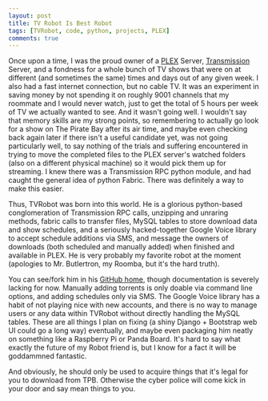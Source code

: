 ```yaml
---
layout: post
title: TV Robot Is Best Robot
tags: [TVRobot, code, python, projects, PLEX]
comments: true
---
```


Once upon a time, I was the proud owner of a [PLEX](http://plexapp.com) Server, [Transmission](http://www.transmissionbt.com/) Server, and a fondness for a whole bunch of TV shows that were on at different (and sometimes the same) times and days out of any given week.<!--more--> I also had a fast internet connection, but no cable TV. It was an experiment in saving money by not spending it on roughly 9001 channels that my roommate and I would never watch, just to get the total of 5 hours per week of TV we actually wanted to see. And it wasn't going well. I wouldn't say that memory skills are my strong points, so remembering to actually go look for a show on The Pirate Bay after its air time, and maybe even checking back again later if there isn't a useful candidate yet, was not going particularly well, to say nothing of the trials and suffering encountered in trying to move the completed files to the PLEX server's watched folders (also on a different physical machine) so it would pick them up for streaming. I knew there was a Transmission RPC python module, and had caught the general idea of python Fabric. There was definitely a way to make this easier. 

Thus, TVRobot was born into this world. He is a glorious python-based conglomeration of Transmission RPC calls, unzipping and unraring methods, fabric calls to transfer files, MySQL tables to store download data and show schedules, and a seriously hacked-together Google Voice library to accept schedule additions via SMS, and message the owners of downloads (both scheduled and manually added) when finished and available in PLEX. He is very probably my favorite robot at the moment (apologies to Mr. Butlertron, my Roomba, but it's the hard truth).

You can see/fork him in his [GitHub home](https://github.com/pettazz/TvRobot), though documentation is severely lacking for now. Manually adding torrents is only doable via command line options, and adding schedules only via SMS. The Google Voice library has a habit of not playing nice with new accounts, and there is no way to manage users or any data within TVRobot without directly handling the MySQL tables. These are all things I plan on fixing (a shiny Django + Bootstrap web UI could go a long way) eventually, and maybe even packaging him neatly on something like a Raspberry Pi or Panda Board. It's hard to say what exactly the future of my Robot friend is, but I know for a fact it will be goddammned fantastic.

And obviously, he should only be used to acquire things that it's legal for you to download from TPB. Otherwise the cyber police will come kick in your door and say mean things to you.
